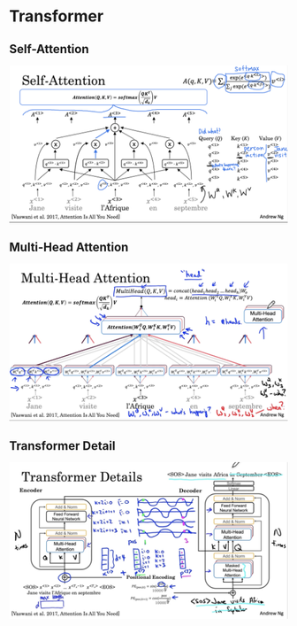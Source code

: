 # Transformer 

## Self-Attention

![Image](./image/SelfAttention.png)

## Multi-Head Attention

![Image](./image/Multi-HeadAttention.png)

## Transformer Detail

![Image](./image/TransformerDetail.png)